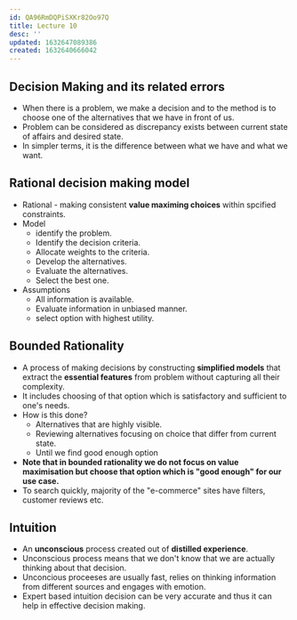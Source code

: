 ```yaml
---
id: QA96RmDQPiSXKr82Oo97Q
title: Lecture 10
desc: ''
updated: 1632647089386
created: 1632640666042
---
```

## Decision Making and its related errors

- When there is a problem, we make a decision and to the method is to choose one of the alternatives that we have in front of us.
- Problem can be considered as discrepancy exists between current state of affairs and desired state.
- In simpler terms, it is the difference between what we have and what we want.

## Rational decision making model

- Rational - making consistent **value maximing choices** within spcified constraints.
- Model
  - identify the problem.
  - Identify the decision criteria.
  - Allocate weights to the criteria.
  - Develop the alternatives.
  - Evaluate the alternatives.
  - Select the best one.
- Assumptions
  - All information is available.
  - Evaluate information in unbiased manner.
  - select option with highest utility.

## Bounded Rationality

- A process of making decisions by constructing **simplified models** that extract the **essential features** from problem without capturing all their complexity.
- It includes choosing of that option which is satisfactory and sufficient to one's needs.
- How is this done?
  - Alternatives that are highly visible.
  - Reviewing alternatives focusing on choice that differ from current state.
  - Until we find good enough option
- **Note that in bounded rationality we do not focus on value maximisation but choose that option which is "good enough" for our use case.**
- To search quickly, majority of the "e-commerce" sites have filters, customer reviews etc.

## Intuition

- An **unconscious** process created out of **distilled experience**.
- Unconscious process means that we don't know that we are actually thinking about that decision.
- Unconcious proceeses are usually fast, relies on thinking information from different sources and engages with emotion.
- Expert based intuition decision can be very accurate and thus it can help in effective decision making.

